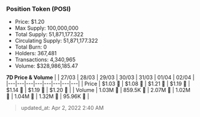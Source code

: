 
  ### Position Token (POSI)
  - Price: $1.20
  - Max Supply: 100,000,000
  - Total Supply: 51,871,177.322
  - Circulating Supply: 51,871,177.322
  - Total Burn: 0
  - Holders: 367,481
  - Transactions: 4,340,965
  - Volume: $328,986,185.47

  **7D Price & Volume**
  | | 27&#x2F;03 | 28&#x2F;03 | 29&#x2F;03 | 30&#x2F;03 | 31&#x2F;03 | 01&#x2F;04 | 02&#x2F;04 |
  |---|---|---|---|---|---|---|---|
  | Price | $1.03 🚀 | $1.08 🚀 | $1.21 🚀 | $1.19 🔻 | $1.14 🔻 | $1.19 🚀 | $1.20 🚀 |
  | Volume | 1.03M 🚀 | 859.5K 🔻 | 2.07M 🚀 | 1.02M 🔻 | 1.04M 🚀 | 1.32M 🚀 | 95.96K 🔻 |

  > updated_at: Apr 2, 2022 2:40 AM
